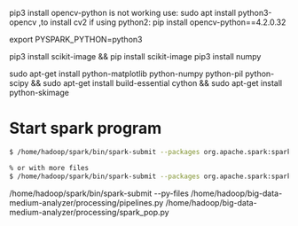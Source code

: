 pip3 install opencv-python is not working use: sudo apt install python3-opencv ,to install cv2
if using python2: pip install opencv-python==4.2.0.32

export PYSPARK_PYTHON=python3

pip3 install scikit-image && pip install scikit-image
pip3 install numpy

sudo apt-get install python-matplotlib python-numpy python-pil python-scipy && sudo apt-get install build-essential cython && sudo apt-get install python-skimage

# Start spark program
```bash
$ /home/hadoop/spark/bin/spark-submit --packages org.apache.spark:spark-sql-kafka-0-10_2.11:2.4.6 /home/hadoop/big-data-medium-analyzer/processing/kafka_consumer.py

% or with more files
$ /home/hadoop/spark/bin/spark-submit --packages org.apache.spark:spark-sql-kafka-0-10_2.11:2.4.6 --py-files /home/hadoop/big-data-medium-analyzer/processing/pipelines.py /home/hadoop/big-data-medium-analyzer/processing/kafka_consumer.py
```

/home/hadoop/spark/bin/spark-submit --py-files /home/hadoop/big-data-medium-analyzer/processing/pipelines.py /home/hadoop/big-data-medium-analyzer/processing/spark_pop.py